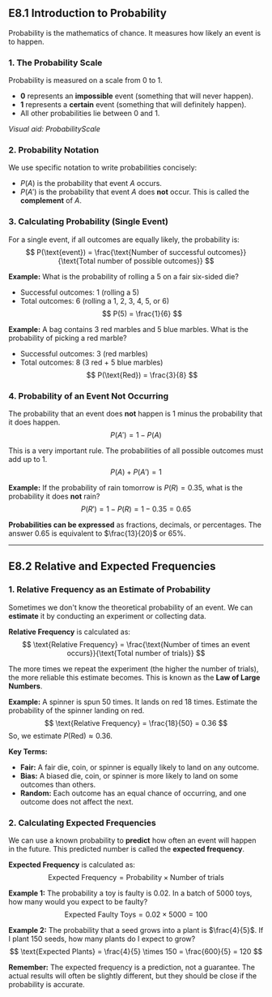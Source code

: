## E8.1 Introduction to Probability

Probability is the mathematics of chance. It measures how likely an event is to happen.

### 1. The Probability Scale

Probability is measured on a scale from 0 to 1.
- **0** represents an **impossible** event (something that will never happen).
- **1** represents a **certain** event (something that will definitely happen).
- All other probabilities lie between 0 and 1.

*Visual aid: ProbabilityScale*

### 2. Probability Notation

We use specific notation to write probabilities concisely:
- $P(A)$ is the probability that event $A$ occurs.
- $P(A')$ is the probability that event $A$ does **not** occur. This is called the **complement** of $A$.

### 3. Calculating Probability (Single Event)

For a single event, if all outcomes are equally likely, the probability is:
$$ P(\text{event}) = \frac{\text{Number of successful outcomes}}{\text{Total number of possible outcomes}} $$

**Example:** What is the probability of rolling a 5 on a fair six-sided die?
- Successful outcomes: 1 (rolling a 5)
- Total outcomes: 6 (rolling a 1, 2, 3, 4, 5, or 6)
$$ P(5) = \frac{1}{6} $$

**Example:** A bag contains 3 red marbles and 5 blue marbles. What is the probability of picking a red marble?
- Successful outcomes: 3 (red marbles)
- Total outcomes: 8 (3 red + 5 blue marbles)
$$ P(\text{Red}) = \frac{3}{8} $$

### 4. Probability of an Event Not Occurring

The probability that an event does **not** happen is 1 minus the probability that it does happen.
$$ P(A') = 1 - P(A) $$

This is a very important rule. The probabilities of all possible outcomes must add up to 1.
$$ P(A) + P(A') = 1 $$

**Example:** If the probability of rain tomorrow is $P(R) = 0.35$, what is the probability it does **not** rain?
$$ P(R') = 1 - P(R) = 1 - 0.35 = 0.65 $$

**Probabilities can be expressed** as fractions, decimals, or percentages. The answer $0.65$ is equivalent to $\frac{13}{20}$ or $65\%$.

---

## E8.2 Relative and Expected Frequencies

### 1. Relative Frequency as an Estimate of Probability

Sometimes we don't know the theoretical probability of an event. We can **estimate** it by conducting an experiment or collecting data.

**Relative Frequency** is calculated as:
$$ \text{Relative Frequency} = \frac{\text{Number of times an event occurs}}{\text{Total number of trials}} $$

The more times we repeat the experiment (the higher the number of trials), the more reliable this estimate becomes. This is known as the **Law of Large Numbers**.

**Example:** A spinner is spun 50 times. It lands on red 18 times. Estimate the probability of the spinner landing on red.
$$ \text{Relative Frequency} = \frac{18}{50} = 0.36 $$
So, we estimate $P(\text{Red}) \approx 0.36$.

**Key Terms:**
- **Fair:** A fair die, coin, or spinner is equally likely to land on any outcome.
- **Bias:** A biased die, coin, or spinner is more likely to land on some outcomes than others.
- **Random:** Each outcome has an equal chance of occurring, and one outcome does not affect the next.

### 2. Calculating Expected Frequencies

We can use a known probability to **predict** how often an event will happen in the future. This predicted number is called the **expected frequency**.

**Expected Frequency** is calculated as:
$$ \text{Expected Frequency} = \text{Probability} \times \text{Number of trials} $$

**Example 1:** The probability a toy is faulty is 0.02. In a batch of 5000 toys, how many would you expect to be faulty?
$$ \text{Expected Faulty Toys} = 0.02 \times 5000 = 100 $$

**Example 2:** The probability that a seed grows into a plant is $\frac{4}{5}$. If I plant 150 seeds, how many plants do I expect to grow?
$$ \text{Expected Plants} = \frac{4}{5} \times 150 = \frac{600}{5} = 120 $$

**Remember:** The expected frequency is a prediction, not a guarantee. The actual results will often be slightly different, but they should be close if the probability is accurate.